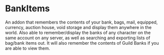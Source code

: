 # BankItems

An addon that remembers the contents of your bank, bags, mail, equipped, currency, auction house, void storage and display them anywhere in the world. Also able to remember/display the banks of any character on the same account on any server, as well as searching and exporting lists of bag/bank items out. It will also remember the contents of Guild Banks if you are able to view them.
